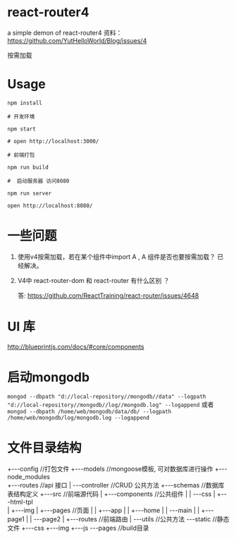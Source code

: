 # react-router4
a simple demon of react-router4
资料： https://github.com/YutHelloWorld/Blog/issues/4

按需加载

# Usage

`npm install`

`# 开发环境 `

`npm start`

`# open http://localhost:3000/`

`# 前端打包`

`npm run build`

`#  启动服务器 访问8080`

`npm run server`

`open http://localhost:8080/`

# 一些问题
1. 使用v4按需加载，若在某个组件中import A , A 组件是否也要按需加载？  已经解决。

2. V4中 react-router-dom 和 react-router 有什么区别 ？

   答: https://github.com/ReactTraining/react-router/issues/4648


# UI 库
  http://blueprintjs.com/docs/#core/components

# 启动mongodb
  ` mongod --dbpath "d://local-repository//mongodb//data" --logpath "d://local-repository//mongodb//log//mongodb.log" --logappend `
    或者
 `mongod --dbpath /home/web/mongodb/data/db/ --logpath /home/web/mongodb/log/mongodb.log --logappend`


# 文件目录结构
   +---config  //打包文件
   +---models  //mongoose模板, 可对数据库进行操作
   +---node_modules  
   +---routes //api 接口
   |   \---controller //CRUD 公共方法
   +---schemas  //数据库表结构定义
   +---src  //前端源代码
   |   +---components  //公共组件
   |   |   \---css
   |   +---html-tpl  
   |   +---img
   |   +---pages //页面
   |   |   +---app
   |   |   +---home
   |   |   \---main
   |   |       +---page1
   |   |       \---page2
   |   +---routes  //前端路由
   |   \---utils  //公共方法
   \---static  //静态文件
       +---css
       +---img
       +---js
       \---pages //build目录
